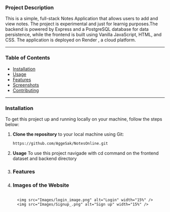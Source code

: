 ### **Project Description**
This is a simple, full-stack Notes Application that allows users to add and view notes. The project is experimental and just for learnig purposes.The backend is powered by Express and a PostgreSQL database for data persistence, while the frontend is built using Vanilla JavaScript, HTML, and CSS. The application is deployed on Render , a cloud platform.

---

### **Table of Contents**
- [Installation](#installation)
- [Usage](#usage)
- [Features](#features)
- [Screenshots](#screenshots)
- [Contributing](#contributing)


---

### **Installation** <a name="installation"></a>
To get this project up and running locally on your machine, follow the steps below:

1. **Clone the repository** to your local machine using Git:
   ```bash
   https://github.com/AggeSak/NotesOnline.git

2. **Usage** <a name="usage"></a>
To use this project navigade with cd command on the frontend dataset and backend directory

3. ### **Features** <a name="features"></a>

4. ### **Images of the Website** <a name="screenshots"></a>

<div style="display: flex; justify-content: space-around;">

    <img src="Images/login_image.png" alt="Login" width="15%" />
    <img src="Images/Signup_.png" alt="Sign up" width="15%" />
   
</div>




